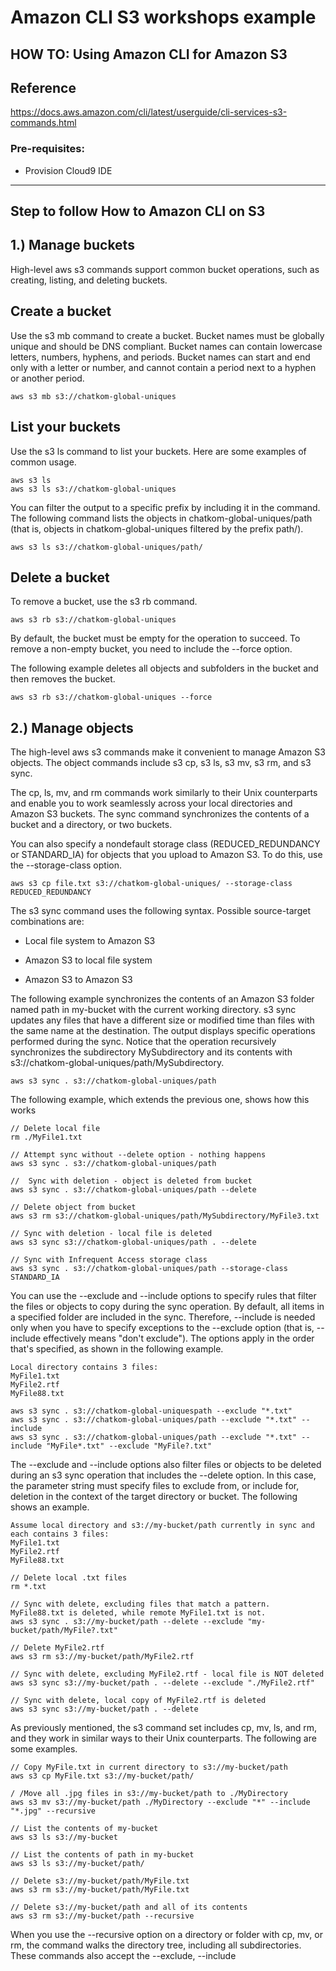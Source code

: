 # Amazon CLI S3 workshops example
## HOW TO: Using Amazon CLI for Amazon S3
## Reference
https://docs.aws.amazon.com/cli/latest/userguide/cli-services-s3-commands.html
### Pre-requisites:
- Provision Cloud9 IDE
---
## Step to follow How to Amazon CLI on S3
 
 ## 1.) Manage buckets

High-level aws s3 commands support common bucket operations, such as creating, listing, and deleting buckets.

## Create a bucket
Use the s3 mb command to create a bucket. Bucket names must be globally unique and should be DNS compliant. Bucket names can contain lowercase letters, numbers, hyphens, and periods. Bucket names can start and end only with a letter or number, and cannot contain a period next to a hyphen or another period.

    aws s3 mb s3://chatkom-global-uniques

## List your buckets
Use the s3 ls command to list your buckets. Here are some examples of common usage.

    aws s3 ls
    aws s3 ls s3://chatkom-global-uniques

You can filter the output to a specific prefix by including it in the command. The following command lists the objects in chatkom-global-uniques/path (that is, objects in chatkom-global-uniques filtered by the prefix path/).

    aws s3 ls s3://chatkom-global-uniques/path/

 ## Delete a bucket
To remove a bucket, use the s3 rb command.
    
    aws s3 rb s3://chatkom-global-uniques

By default, the bucket must be empty for the operation to succeed. To remove a non-empty bucket, you need to include the --force option.

The following example deletes all objects and subfolders in the bucket and then removes the bucket.

    aws s3 rb s3://chatkom-global-uniques --force

 ## 2.) Manage objects
The high-level aws s3 commands make it convenient to manage Amazon S3 objects. The object commands include s3 cp, s3 ls, s3 mv, s3 rm, and s3 sync.

The cp, ls, mv, and rm commands work similarly to their Unix counterparts and enable you to work seamlessly across your local directories and Amazon S3 buckets. The sync command synchronizes the contents of a bucket and a directory, or two buckets.

You can also specify a nondefault storage class (REDUCED_REDUNDANCY or STANDARD_IA) for objects that you upload to Amazon S3. To do this, use the --storage-class option.

    aws s3 cp file.txt s3://chatkom-global-uniques/ --storage-class REDUCED_REDUNDANCY

The s3 sync command uses the following syntax. Possible source-target combinations are:

- Local file system to Amazon S3

- Amazon S3 to local file system

- Amazon S3 to Amazon S3    

The following example synchronizes the contents of an Amazon S3 folder named path in my-bucket with the current working directory. s3 sync updates any files that have a different size or modified time than files with the same name at the destination. The output displays specific operations performed during the sync. Notice that the operation recursively synchronizes the subdirectory MySubdirectory and its contents with s3://chatkom-global-uniques/path/MySubdirectory.

    aws s3 sync . s3://chatkom-global-uniques/path

The following example, which extends the previous one, shows how this works
    
    // Delete local file
    rm ./MyFile1.txt

    // Attempt sync without --delete option - nothing happens
    aws s3 sync . s3://chatkom-global-uniques/path

    //  Sync with deletion - object is deleted from bucket
    aws s3 sync . s3://chatkom-global-uniques/path --delete

    // Delete object from bucket
    aws s3 rm s3://chatkom-global-uniques/path/MySubdirectory/MyFile3.txt

    // Sync with deletion - local file is deleted
    aws s3 sync s3://chatkom-global-uniques/path . --delete

    // Sync with Infrequent Access storage class
    aws s3 sync . s3://chatkom-global-uniques/path --storage-class STANDARD_IA

You can use the --exclude and --include options to specify rules that filter the files or objects to copy during the sync operation. By default, all items in a specified folder are included in the sync. Therefore, --include is needed only when you have to specify exceptions to the --exclude option (that is, --include effectively means "don't exclude"). The options apply in the order that's specified, as shown in the following example.

    Local directory contains 3 files:
    MyFile1.txt
    MyFile2.rtf
    MyFile88.txt

    aws s3 sync . s3://chatkom-global-uniquespath --exclude "*.txt"
    aws s3 sync . s3://chatkom-global-uniques/path --exclude "*.txt" --include 
    aws s3 sync . s3://chatkom-global-uniques/path --exclude "*.txt" --include "MyFile*.txt" --exclude "MyFile?.txt"

The --exclude and --include options also filter files or objects to be deleted during an s3 sync operation that includes the --delete option. In this case, the parameter string must specify files to exclude from, or include for, deletion in the context of the target directory or bucket. The following shows an example.

    Assume local directory and s3://my-bucket/path currently in sync and each contains 3 files:
    MyFile1.txt
    MyFile2.rtf
    MyFile88.txt

    // Delete local .txt files
    rm *.txt

    // Sync with delete, excluding files that match a pattern. MyFile88.txt is deleted, while remote MyFile1.txt is not.
    aws s3 sync . s3://my-bucket/path --delete --exclude "my-bucket/path/MyFile?.txt"

    // Delete MyFile2.rtf
    aws s3 rm s3://my-bucket/path/MyFile2.rtf

    // Sync with delete, excluding MyFile2.rtf - local file is NOT deleted
    aws s3 sync s3://my-bucket/path . --delete --exclude "./MyFile2.rtf"

    // Sync with delete, local copy of MyFile2.rtf is deleted
    aws s3 sync s3://my-bucket/path . --delete

As previously mentioned, the s3 command set includes cp, mv, ls, and rm, and they work in similar ways to their Unix counterparts. The following are some examples.

    // Copy MyFile.txt in current directory to s3://my-bucket/path
    aws s3 cp MyFile.txt s3://my-bucket/path/

    / /Move all .jpg files in s3://my-bucket/path to ./MyDirectory
    aws s3 mv s3://my-bucket/path ./MyDirectory --exclude "*" --include "*.jpg" --recursive

    // List the contents of my-bucket
    aws s3 ls s3://my-bucket

    // List the contents of path in my-bucket
    aws s3 ls s3://my-bucket/path/

    // Delete s3://my-bucket/path/MyFile.txt
    aws s3 rm s3://my-bucket/path/MyFile.txt

    // Delete s3://my-bucket/path and all of its contents
    aws s3 rm s3://my-bucket/path --recursive


When you use the --recursive option on a directory or folder with cp, mv, or rm, the command walks the directory tree, including all subdirectories. These commands also accept the --exclude, --include    





